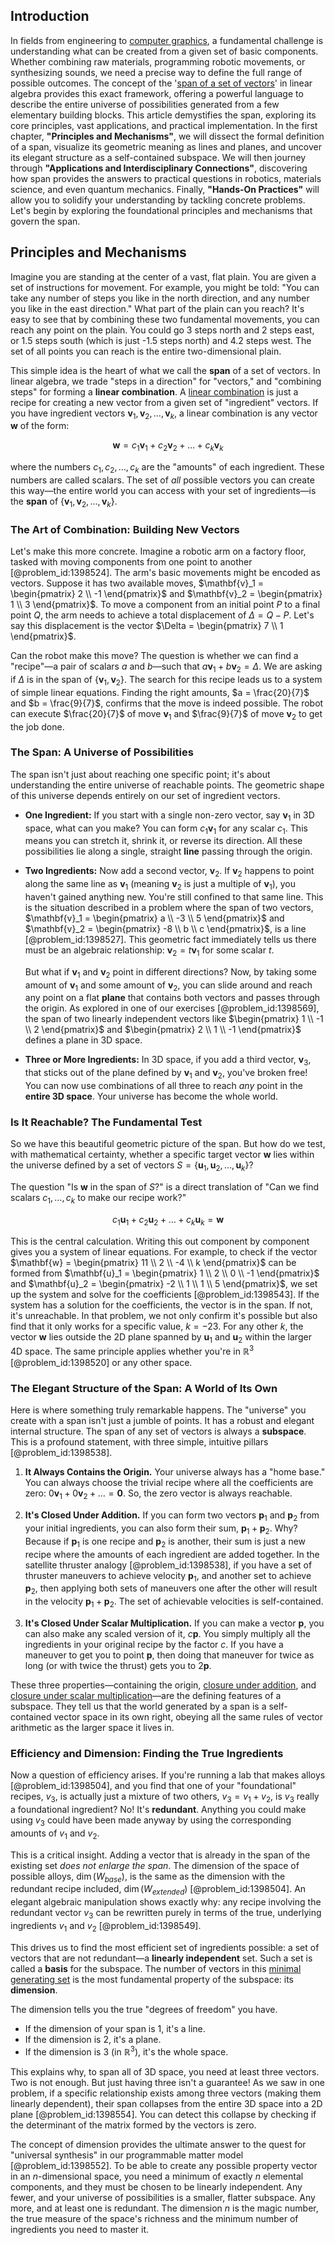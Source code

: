 ## Introduction
In fields from engineering to [computer graphics](@article_id:147583), a fundamental challenge is understanding what can be created from a given set of basic components. Whether combining raw materials, programming robotic movements, or synthesizing sounds, we need a precise way to define the full range of possible outcomes. The concept of the '[span of a set of vectors](@article_id:155354)' in linear algebra provides this exact framework, offering a powerful language to describe the entire universe of possibilities generated from a few elementary building blocks. This article demystifies the span, exploring its core principles, vast applications, and practical implementation. In the first chapter, **"Principles and Mechanisms"**, we will dissect the formal definition of a span, visualize its geometric meaning as lines and planes, and uncover its elegant structure as a self-contained subspace. We will then journey through **"Applications and Interdisciplinary Connections"**, discovering how span provides the answers to practical questions in robotics, materials science, and even quantum mechanics. Finally, **"Hands-On Practices"** will allow you to solidify your understanding by tackling concrete problems. Let's begin by exploring the foundational principles and mechanisms that govern the span.

## Principles and Mechanisms

Imagine you are standing at the center of a vast, flat plain. You are given a set of instructions for movement. For example, you might be told: "You can take any number of steps you like in the north direction, and any number you like in the east direction." What part of the plain can you reach? It's easy to see that by combining these two fundamental movements, you can reach any point on the plain. You could go 3 steps north and 2 steps east, or 1.5 steps south (which is just -1.5 steps north) and 4.2 steps west. The set of all points you can reach is the entire two-dimensional plain.

This simple idea is the heart of what we call the **span** of a set of vectors. In linear algebra, we trade "steps in a direction" for "vectors," and "combining steps" for forming a **linear combination**. A [linear combination](@article_id:154597) is just a recipe for creating a new vector from a given set of "ingredient" vectors. If you have ingredient vectors $\mathbf{v}_1, \mathbf{v}_2, \dots, \mathbf{v}_k$, a linear combination is any vector $\mathbf{w}$ of the form:

$$ \mathbf{w} = c_1\mathbf{v}_1 + c_2\mathbf{v}_2 + \dots + c_k\mathbf{v}_k $$

where the numbers $c_1, c_2, \dots, c_k$ are the "amounts" of each ingredient. These numbers are called scalars. The set of *all* possible vectors you can create this way—the entire world you can access with your set of ingredients—is the **span** of $\{\mathbf{v}_1, \mathbf{v}_2, \dots, \mathbf{v}_k\}$.

### The Art of Combination: Building New Vectors

Let's make this more concrete. Imagine a robotic arm on a factory floor, tasked with moving components from one point to another [@problem_id:1398524]. The arm's basic movements might be encoded as vectors. Suppose it has two available moves, $\mathbf{v}_1 = \begin{pmatrix} 2 \\ -1 \end{pmatrix}$ and $\mathbf{v}_2 = \begin{pmatrix} 1 \\ 3 \end{pmatrix}$. To move a component from an initial point $P$ to a final point $Q$, the arm needs to achieve a total displacement of $\Delta = Q - P$. Let's say this displacement is the vector $\Delta = \begin{pmatrix} 7 \\ 1 \end{pmatrix}$.

Can the robot make this move? The question is whether we can find a "recipe"—a pair of scalars $a$ and $b$—such that $a\mathbf{v}_1 + b\mathbf{v}_2 = \Delta$. We are asking if $\Delta$ is in the span of $\{\mathbf{v}_1, \mathbf{v}_2\}$. The search for this recipe leads us to a system of simple linear equations. Finding the right amounts, $a = \frac{20}{7}$ and $b = \frac{9}{7}$, confirms that the move is indeed possible. The robot can execute $\frac{20}{7}$ of move $\mathbf{v}_1$ and $\frac{9}{7}$ of move $\mathbf{v}_2$ to get the job done.

### The Span: A Universe of Possibilities

The span isn't just about reaching one specific point; it's about understanding the entire universe of reachable points. The geometric shape of this universe depends entirely on our set of ingredient vectors.

*   **One Ingredient:** If you start with a single non-zero vector, say $\mathbf{v}_1$ in 3D space, what can you make? You can form $c_1\mathbf{v}_1$ for any scalar $c_1$. This means you can stretch it, shrink it, or reverse its direction. All these possibilities lie along a single, straight **line** passing through the origin.

*   **Two Ingredients:** Now add a second vector, $\mathbf{v}_2$. If $\mathbf{v}_2$ happens to point along the same line as $\mathbf{v}_1$ (meaning $\mathbf{v}_2$ is just a multiple of $\mathbf{v}_1$), you haven't gained anything new. You're still confined to that same line. This is the situation described in a problem where the span of two vectors, $\mathbf{v}_1 = \begin{pmatrix} a \\ -3 \\ 5 \end{pmatrix}$ and $\mathbf{v}_2 = \begin{pmatrix} -8 \\ b \\ c \end{pmatrix}$, is a line [@problem_id:1398527]. This geometric fact immediately tells us there must be an algebraic relationship: $\mathbf{v}_2 = t\mathbf{v}_1$ for some scalar $t$.

    But what if $\mathbf{v}_1$ and $\mathbf{v}_2$ point in different directions? Now, by taking some amount of $\mathbf{v}_1$ and some amount of $\mathbf{v}_2$, you can slide around and reach any point on a flat **plane** that contains both vectors and passes through the origin. As explored in one of our exercises [@problem_id:1398569], the span of two linearly independent vectors like $\begin{pmatrix} 1 \\ -1 \\ 2 \end{pmatrix}$ and $\begin{pmatrix} 2 \\ 1 \\ -1 \end{pmatrix}$ defines a plane in 3D space.

*   **Three or More Ingredients:** In 3D space, if you add a third vector, $\mathbf{v}_3$, that sticks out of the plane defined by $\mathbf{v}_1$ and $\mathbf{v}_2$, you've broken free! You can now use combinations of all three to reach *any* point in the **entire 3D space**. Your universe has become the whole world.

### Is It Reachable? The Fundamental Test

So we have this beautiful geometric picture of the span. But how do we test, with mathematical certainty, whether a specific target vector $\mathbf{w}$ lies within the universe defined by a set of vectors $S = \{\mathbf{u}_1, \mathbf{u}_2, \dots, \mathbf{u}_k\}$?

The question "Is $\mathbf{w}$ in the span of $S$?" is a direct translation of "Can we find scalars $c_1, \dots, c_k$ to make our recipe work?"

$$ c_1\mathbf{u}_1 + c_2\mathbf{u}_2 + \dots + c_k\mathbf{u}_k = \mathbf{w} $$

This is the central calculation. Writing this out component by component gives you a system of linear equations. For example, to check if the vector $\mathbf{w} = \begin{pmatrix} 11 \\ 2 \\ -4 \\ k \end{pmatrix}$ can be formed from $\mathbf{u}_1 = \begin{pmatrix} 1 \\ 2 \\ 0 \\ -1 \end{pmatrix}$ and $\mathbf{u}_2 = \begin{pmatrix} -2 \\ 1 \\ 1 \\ 5 \end{pmatrix}$, we set up the system and solve for the coefficients [@problem_id:1398543]. If the system has a solution for the coefficients, the vector is in the span. If not, it's unreachable. In that problem, we not only confirm it's possible but also find that it only works for a specific value, $k = -23$. For any other $k$, the vector $\mathbf{w}$ lies outside the 2D plane spanned by $\mathbf{u}_1$ and $\mathbf{u}_2$ within the larger 4D space. The same principle applies whether you're in $\mathbb{R}^3$ [@problem_id:1398520] or any other space.

### The Elegant Structure of the Span: A World of Its Own

Here is where something truly remarkable happens. The "universe" you create with a span isn't just a jumble of points. It has a robust and elegant internal structure. The span of any set of vectors is always a **subspace**. This is a profound statement, with three simple, intuitive pillars [@problem_id:1398538].

1.  **It Always Contains the Origin.** Your universe always has a "home base." You can always choose the trivial recipe where all the coefficients are zero: $0\mathbf{v}_1 + 0\mathbf{v}_2 + \dots = \mathbf{0}$. So, the zero vector is always reachable.

2.  **It's Closed Under Addition.** If you can form two vectors $\mathbf{p}_1$ and $\mathbf{p}_2$ from your initial ingredients, you can also form their sum, $\mathbf{p}_1 + \mathbf{p}_2$. Why? Because if $\mathbf{p}_1$ is one recipe and $\mathbf{p}_2$ is another, their sum is just a new recipe where the amounts of each ingredient are added together. In the satellite thruster analogy [@problem_id:1398538], if you have a set of thruster maneuvers to achieve velocity $\mathbf{p}_1$, and another set to achieve $\mathbf{p}_2$, then applying both sets of maneuvers one after the other will result in the velocity $\mathbf{p}_1 + \mathbf{p}_2$. The set of achievable velocities is self-contained.

3.  **It's Closed Under Scalar Multiplication.** If you can make a vector $\mathbf{p}$, you can also make any scaled version of it, $c\mathbf{p}$. You simply multiply all the ingredients in your original recipe by the factor $c$. If you have a maneuver to get you to point $\mathbf{p}$, then doing that maneuver for twice as long (or with twice the thrust) gets you to $2\mathbf{p}$.

These three properties—containing the origin, [closure under addition](@article_id:151138), and [closure under scalar multiplication](@article_id:152781)—are the defining features of a subspace. They tell us that the world generated by a span is a self-contained vector space in its own right, obeying all the same rules of vector arithmetic as the larger space it lives in.

### Efficiency and Dimension: Finding the True Ingredients

Now a question of efficiency arises. If you're running a lab that makes alloys [@problem_id:1398504], and you find that one of your "foundational" recipes, $v_3$, is actually just a mixture of two others, $v_3 = v_1 + v_2$, is $v_3$ really a foundational ingredient? No! It's **redundant**. Anything you could make using $v_3$ could have been made anyway by using the corresponding amounts of $v_1$ and $v_2$.

This is a critical insight. Adding a vector that is already in the span of the existing set *does not enlarge the span*. The dimension of the space of possible alloys, $\dim(W_{base})$, is the same as the dimension with the redundant recipe included, $\dim(W_{extended})$ [@problem_id:1398504]. An elegant algebraic manipulation shows exactly why: any recipe involving the redundant vector $v_3$ can be rewritten purely in terms of the true, underlying ingredients $v_1$ and $v_2$ [@problem_id:1398549].

This drives us to find the most efficient set of ingredients possible: a set of vectors that are not redundant—a **linearly independent** set. Such a set is called a **basis** for the subspace. The number of vectors in this [minimal generating set](@article_id:141048) is the most fundamental property of the subspace: its **dimension**.

The dimension tells you the true "degrees of freedom" you have.
*   If the dimension of your span is 1, it's a line.
*   If the dimension is 2, it's a plane.
*   If the dimension is 3 (in $\mathbb{R}^3$), it's the whole space.

This explains why, to span all of 3D space, you need at least three vectors. Two is not enough. But just having three isn't a guarantee! As we saw in one problem, if a specific relationship exists among three vectors (making them linearly dependent), their span collapses from the entire 3D space into a 2D plane [@problem_id:1398554]. You can detect this collapse by checking if the determinant of the matrix formed by the vectors is zero.

The concept of dimension provides the ultimate answer to the quest for "universal synthesis" in our programmable matter model [@problem_id:1398552]. To be able to create any possible property vector in an $n$-dimensional space, you need a minimum of exactly $n$ elemental components, and they must be chosen to be linearly independent. Any fewer, and your universe of possibilities is a smaller, flatter subspace. Any more, and at least one is redundant. The dimension $n$ is the magic number, the true measure of the space's richness and the minimum number of ingredients you need to master it.